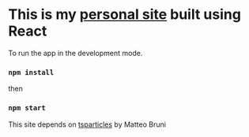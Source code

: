 # This is my [personal site](https://shadmanahmed.dev/) built using React
To run the app in the development mode.

### `npm install`
then
### `npm start`

This site depends on [tsparticles](https://github.com/matteobruni/tsparticles) by Matteo Bruni
